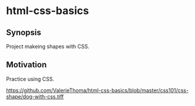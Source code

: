 # html-css-basics

## Synopsis

Project makeing shapes with CSS.

## Motivation

Practice using CSS.


https://github.com/ValerieThoma/html-css-basics/blob/master/css101/css-shape/dog-with-css.tiff
